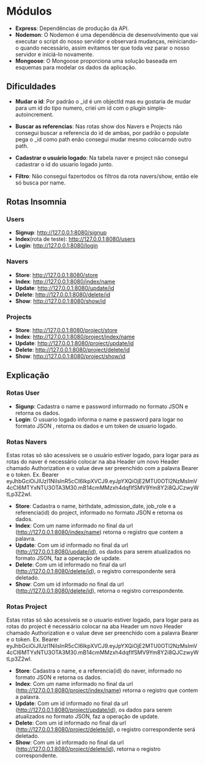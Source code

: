 # Módulos
- **Express**: Dependências de produção da API.
- **Nodemon**: O Nodemon é uma dependência de desenvolvimento que vai executar o script do nosso servidor e observará mudanças, reiniciando-o quando necessário, assim evitamos ter que toda vez parar o nosso servidor e iniciá-lo novamente. 
- **Mongoose**: O Mongoose proporciona uma solução baseada em esquemas para modelar os dados da aplicação.


## Dificuldades
- **Mudar o id**: Por padrão o _id é um objectId mas eu gostaria de mudar para um id do tipo numero, criei um id com o plugin simple-autoincrement.

- **Buscar as referencias**: Nas rotas show dos Navers e Projects não consegui buscar a referencia do id de ambas, por padrão o populate pega o _id como path enão consegui mudar mesmo colocarndo outro path.

- **Cadastrar o usuário logado**: Na tabela naver e project não consegui cadastrar o id do usuario logado junto.

- **Filtro**: Não consegui fazertodos os filtros da rota navers/show, então ele só busca por name.

## Rotas Insomnia
### Users
- **Signup**: http://127.0.0.1:8080/signup
- **Index**(rota de teste): http://127.0.0.1:8080/users
- **Login**: http://127.0.0.1:8080/login

### Navers
- **Store**: http://127.0.0.1:8080/store
- **Index**: http://127.0.0.1:8080/index/name
- **Update**: http://127.0.0.1:8080/update/id
- **Delete**: http://127.0.0.1:8080/delete/id
- **Show**: http://127.0.0.1:8080/show/id

### Projects

- **Store**: http://127.0.0.1:8080/project/store
- **Index**: http://127.0.0.1:8080/project/index/name
- **Update**: http://127.0.0.1:8080/project/update/id
- **Delete**: http://127.0.0.1:8080/project/delete/id
- **Show**: http://127.0.0.1:8080/project/show/id

## Explicação
### Rotas User
- **Sigunp**: Cadastra o name e password informado no formato JSON e retorna os dados.
- **Login**: O usuario logado informa o name e password para logar no formato JSON , retorna os dados e um token de usuario logado.

### Rotas Navers
Estas rotas só são acessíveis se o usuário estiver logado, para logar para as rotas do naver é necessário colocar na aba Header um novo Header chamado Authorization e o value deve ser preenchido com a palavra Bearer e o token. Ex. Bearer eyJhbGciOiJIUzI1NiIsInR5cCI6IkpXVCJ9.eyJpYXQiOjE2MTU0OTI2NzMsImV4cCI6MTYxNTU3OTA3M30.mB14cmMMzxh4dqfIfSMV9Ym8Y2i8QJCzwyWtLp3Z2wI.
- **Store**: Cadastra o name, birthdate, admission_date, job_role e a referencia(id) do project, informado no formato JSON e retorna os dados.
- **Index**: Com um name informado no final da url (http://127.0.0.1:8080/index/name) retorna o registro que contem a palavra.
- **Update**: Com um id informado no final da url (http://127.0.0.1:8080/update/id), os dados para serem atualizados no formato JSON, faz a operação de update.
- **Delete**: Com um id informado no final da url (http://127.0.0.1:8080/delete/id), o registro correspondente será deletado.
- **Show**: Com um id informado no final da url (http://127.0.0.1:8080/delete/id), retorna o registro correspondente.

### Rotas Project
Estas rotas só são acessíveis se o usuario estiver logado, para logar para as rotas do project é necessário colocar na aba Header um novo Header chamado Authorization e o value deve ser preenchido com a palavra Bearer e o token. Ex. Bearer eyJhbGciOiJIUzI1NiIsInR5cCI6IkpXVCJ9.eyJpYXQiOjE2MTU0OTI2NzMsImV4cCI6MTYxNTU3OTA3M30.mB14cmMMzxh4dqfIfSMV9Ym8Y2i8QJCzwyWtLp3Z2wI.
- **Store**: Cadastra o name,  e a referencia(id) do naver, informado no formato JSON e retorna os dados.
- **Index**: Com um name informado no final da url (http://127.0.0.1:8080/project/index/name) retorna o registro que contem a palavra.
- **Update**: Com um id informado no final da url (http://127.0.0.1:8080/project/update/id), os dados para serem atualizados no formato JSON, faz a operação de update.
- **Delete**: Com um id informado no final da url (http://127.0.0.1:8080/project/delete/id), o registro correspondente será deletado.
- **Show**: Com um id informado no final da url (http://127.0.0.1:8080/project/delete/id), retorna o registro correspondente.